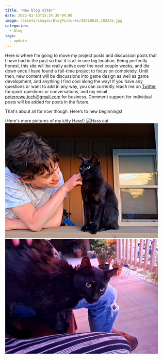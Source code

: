 ```yaml
---
title: "New blog site!"
date: 2022-02-13T15:34:30-04:00
image: /assets/images/BlogPictures/20210616_203225.jpg
categories:
  - blog
tags:
  - update
---
```


Here is where I'm going to move my project posts and discussion posts that I have had in the past so that it is all in one big location. Being perfectly honest, this site will be really active over the next couple weeks, and die down once I have found a full-time project to focus on completely. Until then, new content will be discussions into game design as well as game development, and anything I find cool along the way! If you have any questions or want to add in any way, you can currently reach me on [Twitter][Twitter-Site] for quick questions or conversations, and my email [peterrowe.tech@gmail.com][Email-Site] for business. Comment support for individual posts will be added for posts in the future.

That's about all for now though. Here's to new beginnings!

(Here's more pictures of my kitty Hass!)
![Hass cat](/assets/images/BlogPictures/20210616_203123.jpg)
![Hass cat 2](/assets/images/BlogPictures/20210616_203226.jpg)
![Hass cat 3](/assets/images/BlogPictures/photo_2022-02-14_16-53-26.jpg)



[Twitter-Site]: twitter.com/playerpeter1231
[Email-Site]: mailto:peterrowe.tech@gmail.com